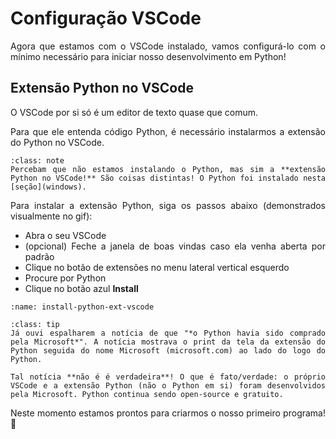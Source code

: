 # Configuração VSCode

<div style="text-align: justify">

Agora que estamos com o VSCode instalado, vamos configurá-lo com o mínimo necessário para iniciar nosso desenvolvimento em Python!

## Extensão Python no VSCode

O VSCode por si só é um editor de texto quase que comum. 

Para que ele entenda código Python, é necessário instalarmos a extensão do Python no VSCode. 

```{admonition} Nota
:class: note
Percebam que não estamos instalando o Python, mas sim a **extensão Python no VSCode!** São coisas distintas! O Python foi instalado nesta [seção](windows).
```

Para instalar a extensão Python, siga os passos abaixo (demonstrados visualmente no gif):
- Abra o seu VSCode
- (opcional) Feche a janela de boas vindas caso ela venha aberta por padrão
- Clique no botão de extensões no menu lateral vertical esquerdo
- Procure por Python
- Clique no botão azul **Install**

```{image} ../gifs/install-python-ext-vscode.gif
:name: install-python-ext-vscode
```

```{admonition} Curiosidade
:class: tip
Já ouvi espalharem a notícia de que "*o Python havia sido comprado pela Microsoft*". A notícia mostrava o print da tela da extensão do Python seguida do nome Microsoft (microsoft.com) ao lado do logo do Python. 

Tal notícia **não é é verdadeira**! O que é fato/verdade: o próprio VSCode e a extensão Python (não o Python em si) foram desenvolvidos pela Microsoft. Python continua sendo open-source e gratuito.
```

Neste momento estamos prontos para criarmos o nosso primeiro programa! 🥳


</div>